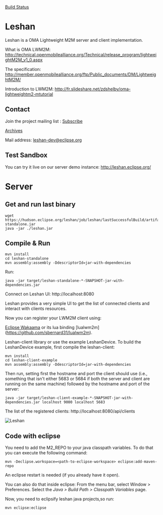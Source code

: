 [Build Status](https://hudson.eclipse.org/leshan/)

Leshan
======

Leshan is a OMA Lightweight M2M server and client implementation.

What is OMA LWM2M: 
http://technical.openmobilealliance.org/Technical/release_program/lightweightM2M_v1_0.aspx

The specification: 
http://member.openmobilealliance.org/ftp/Public_documents/DM/LightweightM2M/

Introduction to LWM2M:
http://fr.slideshare.net/zdshelby/oma-lightweightm2-mtutorial

Contact
-------

Join the project mailing list : [Subscribe](https://dev.eclipse.org/mailman/listinfo/leshan-dev)

[Archives](https://dev.eclipse.org/mhonarc/lists/leshan-dev/)

Mail address: leshan-dev@eclipse.org

Test Sandbox
------------

You can try it live on our server demo instance: http://leshan.eclipse.org/


Server
======

Get and run last binary
-----------------------

```
wget https://hudson.eclipse.org/leshan/job/leshan/lastSuccessfulBuild/artifact/leshan-standalone.jar
java -jar ./leshan.jar
```

Compile & Run
-------------

```
mvn install
cd leshan-standalone
mvn assembly:assembly -DdescriptorId=jar-with-dependencies
```

Run:

```
java -jar target/leshan-standalone-*-SNAPSHOT-jar-with-dependencies.jar 
```

Connect on Leshan UI: http://localhost:8080

Leshan provides a very simple UI to get the list of connected clients and interact with clients resources.

Now you can register your LWM2M client using:

[Eclipse Wakaama](http://eclipse.org/wakaama) or its lua binding [lualwm2m] (https://github.com/sbernard31/lualwm2m).

Leshan-client library or use the example LeshanDevice.  To build the LeshanDevice example, first compile the leshan-client:

```
mvn install
cd leshan-client-example
mvn assembly:assembly -DdescriptorId=jar-with-dependencies
```

Then run, setting first the hostname and port the client should use (i.e., something that isn't either 5683 or 5684 if both the server and client are running on the same machine) followed by the hostname and port of the server:

```
java -jar target/leshan-client-example-*-SNAPSHOT-jar-with-dependencies.jar localhost 9000 localhost 5683
```

The list of the registered clients: http://localhost:8080/api/clients

![Leshan](https://raw.github.com/msangoi/leshan/master/leshan-capture.png)

Code with eclipse
-----------------
You need to add the M2_REPO to your java classpath variables. To do that you can execute the following command:

```
mvn -Declipse.workspace=<path-to-eclipse-workspace> eclipse:add-maven-repo
```
An eclipse restart is needed (if you already have it open).

You can also do that inside eclipse: From the menu bar, select Window > Preferences. Select the *Java > Build Path > Classpath Variables* page.

Now, you need to eclipsify leshan java projects,so run:

```
mvn eclipse:eclipse
```
